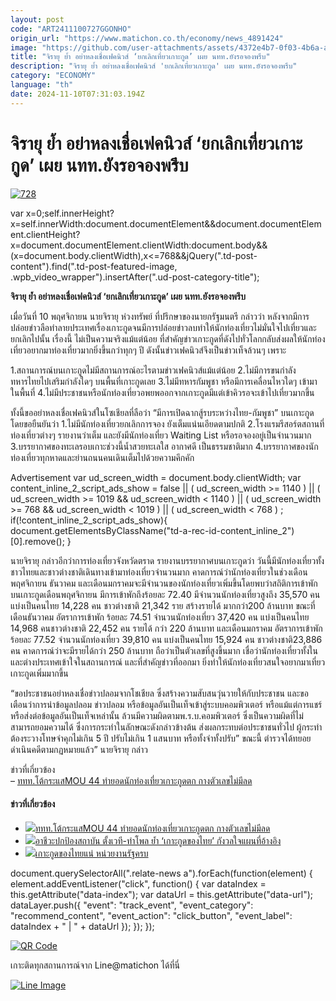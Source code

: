 ```yaml
---
layout: post
code: "ART2411100727GGONHO"
origin_url: "https://www.matichon.co.th/economy/news_4891424"
image: "https://github.com/user-attachments/assets/4372e4b7-0f03-4b6a-a54e-6faed6e01086"
title: "จิรายุ ย้ำ อย่าหลงเชื่อเฟคนิวส์ ‘ยกเลิกเที่ยวเกาะกูด’ เผย นทท.ยังรอจองพรึบ"
description: "จิรายุ ย้ำ อย่าหลงเชื่อเฟคนิวส์ 'ยกเลิกเที่ยวเกาะกูด' เผย นทท.ยังรอจองพรึบ"
category: "ECONOMY"
language: "th"
date: 2024-11-10T07:31:03.194Z
---
```


# จิรายุ ย้ำ อย่าหลงเชื่อเฟคนิวส์ ‘ยกเลิกเที่ยวเกาะกูด’ เผย นทท.ยังรอจองพรึบ

[![](https://www.matichon.co.th/wp-content/uploads/2024/11/728-123.jpg "728")](https://www.matichon.co.th/wp-content/uploads/2024/11/728-123.jpg)

var x=0;self.innerHeight?x=self.innerWidth:document.documentElement&&document.documentElement.clientHeight?x=document.documentElement.clientWidth:document.body&&(x=document.body.clientWidth),x<=768&&jQuery(".td-post-content").find(".td-post-featured-image, .wpb\_video\_wrapper").insertAfter(".ud-post-category-title");

**จิรายุ ย้ำ อย่าหลงเชื่อเฟคนิวส์ ‘ยกเลิกเที่ยวเกาะกูด’ เผย นทท.ยังรอจองพรึบ**

เมื่อวันที่ 10 พฤศจิกายน นายจิรายุ ห่วงทรัพย์ ที่ปรึกษาของนายกรัฐมนตรี กล่าวว่า หลังจากมีการปล่อยข่าวลือทำลายประเทศเรื่องเกาะกูดจนมีการปล่อยข่าวลบทำให้นักท่องเที่ยวไม่มั่นใจไปเที่ยวและยกเลิกไปนั้น เรื่องนี้ ไม่เป็นความจริงแม้แต่น้อย ที่สำคัญข่าวเกาะกูดที่ดังไปทั่วโลกกลับส่งผลให้นักท่องเที่ยวอยากมาท่องเที่ยวมากยิ่งขึ้นกว่าทุกๆ ปี ดังนั้นข่าวเฟคนิวส์จึงเป็นข่าวเท็จล้วนๆ เพราะ

1.สถานการณ์บนเกาะกูดไม่มีสถานการณ์อะไรตามข่าวเฟคนิวส์แม้แต่น้อย 2.ไม่มีการขนกำลังทหารไทยไปเสริมกำลังใดๆ บนพื้นที่เกาะกูดเลย 3.ไม่มีทหารกัมพูชา หรือมีการเคลื่อนไหวใดๆ เข้ามาในพื้นที่ 4.ไม่มีประชาชนหรือนักท่องเที่ยวอพยพออกจากเกาะกูดมีแต่เข้าคิวรอจะเข้าไปเที่ยวมากขึ้น

ทั้งนี้ขออย่าหลงเชื่อเฟคนิวส์ในโซเชียลที่ลือว่า “มีการเปิดฉากสู้รบระหว่างไทย-กัมพูชา” บนเกาะกูดโดยขอยืนยันว่า 1.ไม่มีนักท่องเที่ยวยกเลิกการจอง ยังเต็มแน่นเอียดตามปกติ 2.โรงแรมรีสอร์ตสถานที่ท่องเที่ยวต่างๆ รายงานว่าเต็ม และยังมีนักท่องเที่ยว Waiting List หรือรอจองอยู่เป็นจำนวนมาก 3.บรรยากาศของทะเลรอบเกาะช่วงนี้น้ำสวยทะเลใส อากาศดี เป็นธรรมชาติมาก 4.บรรยากาศของนักท่องเที่ยวทุกหาดและย่านถนนคนเดินเต็มไปด้วยความคึกคัก

Advertisement var ud\_screen\_width = document.body.clientWidth; var content\_inline\_2\_script\_ads\_show = false || ( ud\_screen\_width >= 1140 ) || ( ud\_screen\_width >= 1019 && ud\_screen\_width < 1140 ) || ( ud\_screen\_width >= 768 && ud\_screen\_width < 1019 ) || ( ud\_screen\_width < 768 ) ; if(!content\_inline\_2\_script\_ads\_show){ document.getElementsByClassName("td-a-rec-id-content\_inline\_2")\[0\].remove(); }

นายจิรายุ กล่าวอีกว่าการท่องเที่ยวจังหวัดตราด รายงานบรรยากาศบนเกาะกูดว่า วันนี้มีนักท่องเที่ยวทั้งชาวไทยและชาวต่างชาติเดินทางเข้ามาท่องเที่ยวจำนวนมาก คาดการณ์ว่า​นักท่องเที่ยวในช่วงเดือนพฤศจิกายน​ ธันวาคม​ และเดือนมกราคม​ จะมีจำนวนของนักท่องเที่ยวเพิ่มขึ้นโดยพบว่าสถิติการเข้าพักบนเกาะกูด​เดือน​พฤศจิ​กายน มีการเข้า​พักถึงร้อยละ 72.40 มีจำนวนนักท่องเที่ยวสูงถึง 35,570 คน​แบ่งเป็นคนไทย​ 14,228 คน​ ชาวต่างชาติ 21,342 ราย​ สร้างรายได้ มากกว่า200 ล้านบาท​ ขณะที่เดือนธันวาคม อัตราการเข้า​พัก ร้อยละ 74.51 จำนวนนักท่องเที่ยว​ 37,420 คน​ แบ่งเป็น​คนไทย 14,968 คน​ ชาวต่างชาติ ​22,452 คน​ รายได้​ กว่า 220 ล้านบาท และเดือนมกราคม อัตราการเข้า​พัก ร้อยละ 77.52 จำนวนนักท่องเที่ยว 39,810 คน แบ่งเป็นคนไทย​ 15,924 คน ชาวต่างชาติ​ 23,886 คน​ คาดการณ์ว่าจะมีรายได้​กว่า 250 ล้าน​บาท ถือว่าเป็นตัวเลขที่สูงขึ้นมาก เชื่อว่านักท่องเที่ยวทั้งในและต่างประเทศเข้าใจในสถานการณ์ และที่สำคัญข่าวที่ออกมา ยิ่งทำให้นักท่องเที่ยวสนใจอยากมาเที่ยวเกาะกูดเพิ่มมากขึ้น

“ขอประชาชนอย่าหลงเชื่อข่าวปลอมจากโชเชียล ซึ่งสร้างความสับสนวุ่นวายให้กับประชาชน และขอเตือนว่าการนำข้อมูลปลอม ข่าวปลอม หรือข้อมูลอันเป็นเท็จเข้าสู่ระบบคอมพิวเตอร์ หรือแม้แต่การแชร์ หรือส่งต่อข้อมูลอันเป็นเท็จเหล่านั้น ล้วนมีความผิดตามพ.ร.บ.คอมพิวเตอร์ ซึ่งเป็นความผิดที่ไม่สามารถยอมความได้ ซึ่งการกระทำในลักษณะดังกล่าวข้างต้น ส่งผลกระทบต่อประชาชนทั่วไป ผู้กระทำต้องระวางโทษจำคุกไม่เกิน 5 ปี ปรับไม่เกิน 1 แสนบาท หรือทั้งจำทั้งปรับ” ขณะนี้ ตำรวจได้ทยอยดำเนินคดีตามกฏหมายแล้ว” นายจิรายุ กล่าว

ข่าวที่เกี่ยวข้อง  
– [ททท.โต้กระแส​ MOU 44 ทำยอดนักท่องเที่ยวเกาะกูดตก​ กางตัวเลขไม่มีลด​](https://www.matichon.co.th/lifestyle/food-travel/news_4891047)

#### ข่าวที่เกี่ยวข้อง

*   [![](https://www.matichon.co.th/wp-content/uploads/2024/11/S__1567867372.jpg)ททท.โต้กระแส​ MOU 44 ทำยอดนักท่องเที่ยวเกาะกูดตก​ กางตัวเลขไม่มีลด​](https://www.matichon.co.th/lifestyle/food-travel/news_4891047)
*   [![](https://www.matichon.co.th/wp-content/uploads/2024/11/66666.jpeg)อาชีวะปกป้องสถาบัน ตั้งเวที-ทำโพล ย้ำ ‘เกาะกูดของไทย’ กังวลใจแผนที่อ้างอิง](https://www.matichon.co.th/region/news_4890704)
*   [![](https://www.matichon.co.th/wp-content/uploads/2024/11/maxresdefault-37.jpg)เกาะกูดของไทยแน่ หน่วยงานรัฐครบ](https://www.matichon.co.th/clips/news_4890630)

document.querySelectorAll(".relate-news a").forEach(function(element) { element.addEventListener("click", function() { var dataIndex = this.getAttribute("data-index"); var dataUrl = this.getAttribute("data-url"); dataLayer.push({ "event": "track\_event", "event\_category": "recommend\_content", "event\_action": "click\_button", "event\_label": dataIndex + " | " + dataUrl }); }); });

[![QR Code](https://www.matichon.co.th/wp-content/uploads/2023/07/wob1371z.jpg)](https://lin.ee/ht0nDxX)

เกาะติดทุกสถานการณ์จาก Line@matichon ได้ที่นี่

[![Line Image](https://www.matichon.co.th/wp-content/uploads/2023/07/th.png)](https://lin.ee/ht0nDxX)